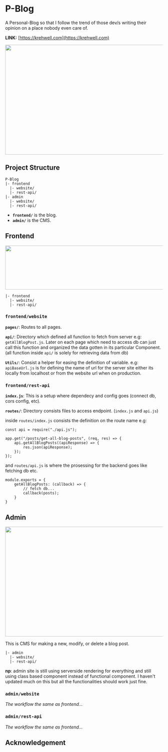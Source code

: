 # P-Blog
A Personal-Blog so that I follow the trend of those dev/s writing their opinion on a place nobody even care of.

**LINK:** [https://krehwell.com](https://krehwell.com)

<p align="center">
  <img src="https://i.imgur.com/fwiqs58.png" height="350px" width="600px" />
</p>


## Project Structure
```
P-Blog
|- frontend
  |- website/
  |- rest-api/
|- admin
  |- website/
  |- rest-api/
```
- **`frontend/`** is the blog.  
- **`admin/`** is the CMS.


## Frontend
<p align="center">
  <img src="https://i.imgur.com/uCWhJXy.png?1" width="520" height="140"/>
</p>

```
|- frontend
  |- website/
  |- rest-api/
```

### `frontend/website`

**`pages/`**: Routes to all pages.

**`api/`**: Directory which defined all function to fetch from server e.g: `getAllBlogPost.js`. Later on each page which need to access db can just call this function and organized the data gotten in its particular Component. (all function inside `api/` is solely for retrieving data from db)

**`Utils/`**: Consist a helper for easing the definition of variable. e.g: `apiBaseUrl.js` is for defining the name of url for the server site either its locally from localhost or from the website url when on production.

### `frontend/rest-api`

**`index.js`**: This is a setup where dependecy and config goes (connect db, cors config, etc).

**`routes/`**: Directory consists files to access endpoint. (`index.js` and `api.js`)

inside `routes/index.js` consists the definition on the route name e.g:
```
const api = require("./api.js");

app.get("/posts/get-all-blog-posts", (req, res) => {
    api.getAllBlogPosts((apiResponse) => {
        res.json(apiResponse);
    });
});
```

and `routes/api.js` is where the prosessing for the backend goes like fetching db etc.

```
module.exports = {
    getAllBlogPosts: (callback) => {
        // fetch db...
        callback(posts);
    }
}
```



## Admin

<p align="center">
  <img src="https://i.imgur.com/IlpzFXZ.png" width="600" height="350"/>
</p>

This is CMS for making a new, modify, or delete a blog post.

```
|- admin
  |- website/
  |- rest-api/
```
**np**: admin site is still using serverside rendering for everything and still using class based component instead of functional component. I haven't updated much on this but all the functionalities should work just fine.

### `admin/website`
_The workflow the same as frontend..._

### `admin/rest-api`
_The workflow the same as frontend..._

## Acknowledgement



